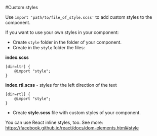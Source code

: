 #Custom styles

Use `import 'path/to/file_of_style.scss'` to add custom styles to the component.

If you want to use your own styles in your component: 
* Create `style` folder in the folder of your component. 
* Create in the `style` folder the files: 

**index.scss**
```
[dir=ltr] {
    @import "style";
}
``` 
**index.rtl.scss** - styles for the left direction of the text
```
[dir=rtl] {
    @import "style";
}
``` 
* Create **style.scss** file with custom styles of your component.

You can use React inline styles, too. See more: https://facebook.github.io/react/docs/dom-elements.html#style
